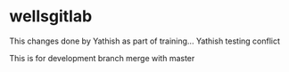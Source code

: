 # wellsgitlab
This changes done by Yathish as part of training...
Yathish testing conflict

This is for development branch
merge with master
